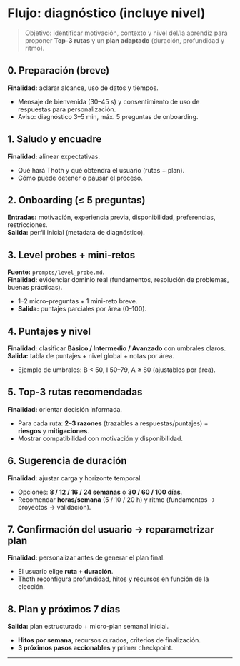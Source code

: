 # Flujo: diagnóstico (incluye nivel)


> Objetivo: identificar motivación, contexto y nivel del/la aprendiz para proponer **Top-3 rutas** y un **plan adaptado** (duración, profundidad y ritmo).

## 0. Preparación (breve)
**Finalidad:** aclarar alcance, uso de datos y tiempos.
- Mensaje de bienvenida (30–45 s) y consentimiento de uso de respuestas para personalización.
- Aviso: diagnóstico 3–5 min, máx. 5 preguntas de onboarding.

## 1. Saludo y encuadre
**Finalidad:** alinear expectativas.
- Qué hará Thoth y qué obtendrá el usuario (rutas + plan).
- Cómo puede detener o pausar el proceso.

## 2. Onboarding (≤ 5 preguntas)
**Entradas:** motivación, experiencia previa, disponibilidad, preferencias, restricciones.  
**Salida:** perfil inicial (metadata de diagnóstico).

## 3. Level probes + mini-retos
**Fuente:** `prompts/level_probe.md`.  
**Finalidad:** evidenciar dominio real (fundamentos, resolución de problemas, buenas prácticas).
- 1–2 micro-preguntas + 1 mini-reto breve.
- **Salida:** puntajes parciales por área (0–100).

## 4. Puntajes y nivel
**Finalidad:** clasificar **Básico / Intermedio / Avanzado** con umbrales claros.  
**Salida:** tabla de puntajes + nivel global + notas por área.
- Ejemplo de umbrales: B \< 50, I 50–79, A ≥ 80 (ajustables por área).

## 5. Top-3 rutas recomendadas
**Finalidad:** orientar decisión informada.
- Para cada ruta: **2–3 razones** (trazables a respuestas/puntajes) + **riesgos** y **mitigaciones**.
- Mostrar compatibilidad con motivación y disponibilidad.

## 6. Sugerencia de duración
**Finalidad:** ajustar carga y horizonte temporal.
- Opciones: **8 / 12 / 16 / 24 semanas** o **30 / 60 / 100 días**.
- Recomendar **horas/semana** (5 / 10 / 20 h) y ritmo (fundamentos → proyectos → validación).

## 7. Confirmación del usuario → reparametrizar plan
**Finalidad:** personalizar antes de generar el plan final.
- El usuario elige **ruta + duración**.
- Thoth reconfigura profundidad, hitos y recursos en función de la elección.

## 8. Plan y próximos 7 días
**Salida:** plan estructurado + micro-plan semanal inicial.
- **Hitos por semana**, recursos curados, criterios de finalización.
- **3 próximos pasos accionables** y primer checkpoint.

---